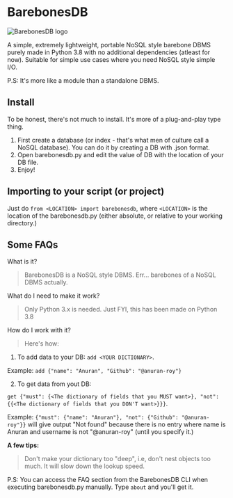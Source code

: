 # BarebonesDB

![BarebonesDB logo](https://i.imgur.com/fdOrgps.png)

A simple, extremely lightweight, portable NoSQL style barebone DBMS purely made in Python 3.8 with no additional dependencies (atleast for now). 
Suitable for simple use cases where you need NoSQL style simple I/O. 

P.S: It's more like a module than a standalone DBMS.

## Install 

To be honest, there's not much to install. It's more of a plug-and-play type thing. 

1. First create a database (or index - that's what men of culture call a NoSQL database). You can do it by creating a DB with .json format.
2. Open barebonesdb.py and edit the value of DB with the location of your DB file. 
3. Enjoy!

## Importing to your script (or project)

Just do `from <LOCATION> import barebonesdb`, where `<LOCATION>` is the location of the barebonesdb.py (either absolute, or relative to your working directory.)

## Some FAQs

What is it?
> BarebonesDB is a NoSQL style DBMS. Err... barebones of a NoSQL DBMS actually. 

What do I need to make it work?
> Only Python 3.x is needed. Just FYI, this has been made on Python 3.8

How do I work with it?
> Here's how:
1. To add data to your DB: 
`add <YOUR DICTIONARY>`. 

Example: `add {"name": "Anuran", "Github": "@anuran-roy"}`


2. To get data from yout DB:

`get {"must": {<The dictionary of fields that you MUST want>}, "not": {{<The dictionary of fields that you DON'T want>}}}`. 

Example: `{"must": {"name": "Anuran"}, "not": {"Github": "@anuran-roy"}}` will give output "Not found" because there is no entry where name is Anuran and username is not "@anuran-roy" (until you specify it.)

	
**A few tips:**
> Don't make your dictionary too "deep", i.e, don't nest objects too much. It will slow down the lookup speed.

P.S: You can access the FAQ section from the BarebonesDB CLI when executing barebonesdb.py manually. Type `about` and you'll get it.
